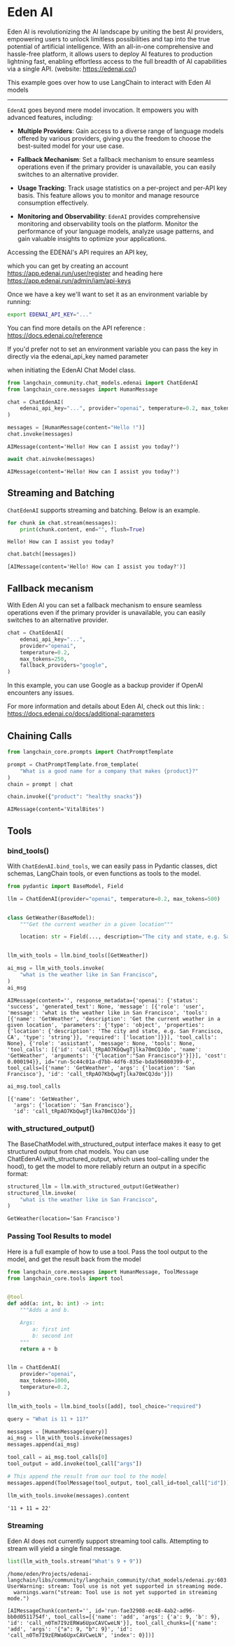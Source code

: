 # Eden AI

Eden AI is revolutionizing the AI landscape by uniting the best AI providers, empowering users to unlock limitless possibilities and tap into the true potential of artificial intelligence. With an all-in-one comprehensive and hassle-free platform, it allows users to deploy AI features to production lightning fast, enabling effortless access to the full breadth of AI capabilities via a single API. (website: https://edenai.co/)

This example goes over how to use LangChain to interact with Eden AI models

-----------------------------------------------------------------------------------

`EdenAI` goes beyond mere model invocation. It empowers you with advanced features, including:

- **Multiple Providers**: Gain access to a diverse range of language models offered by various providers, giving you the freedom to choose the best-suited model for your use case.

- **Fallback Mechanism**: Set a fallback mechanism to ensure seamless operations even if the primary provider is unavailable, you can easily switches to an alternative provider.

- **Usage Tracking**: Track usage statistics on a per-project and per-API key basis. This feature allows you to monitor and manage resource consumption effectively.

- **Monitoring and Observability**: `EdenAI` provides comprehensive monitoring and observability tools on the platform. Monitor the performance of your language models, analyze usage patterns, and gain valuable insights to optimize your applications.


Accessing the EDENAI's API requires an API key, 

which you can get by creating an account https://app.edenai.run/user/register  and heading here https://app.edenai.run/admin/iam/api-keys

Once we have a key we'll want to set it as an environment variable by running:

```bash
export EDENAI_API_KEY="..."
```

You can find more details on the API reference : https://docs.edenai.co/reference

If you'd prefer not to set an environment variable you can pass the key in directly via the edenai_api_key named parameter

 when initiating the EdenAI Chat Model class.


```python
from langchain_community.chat_models.edenai import ChatEdenAI
from langchain_core.messages import HumanMessage
```


```python
chat = ChatEdenAI(
    edenai_api_key="...", provider="openai", temperature=0.2, max_tokens=250
)
```


```python
messages = [HumanMessage(content="Hello !")]
chat.invoke(messages)
```



```output
AIMessage(content='Hello! How can I assist you today?')
```



```python
await chat.ainvoke(messages)
```



```output
AIMessage(content='Hello! How can I assist you today?')
```


## Streaming and Batching

`ChatEdenAI` supports streaming and batching. Below is an example.


```python
for chunk in chat.stream(messages):
    print(chunk.content, end="", flush=True)
```
```output
Hello! How can I assist you today?
```

```python
chat.batch([messages])
```



```output
[AIMessage(content='Hello! How can I assist you today?')]
```


## Fallback mecanism

With Eden AI you can set a fallback mechanism to ensure seamless operations even if the primary provider is unavailable, you can easily switches to an alternative provider.


```python
chat = ChatEdenAI(
    edenai_api_key="...",
    provider="openai",
    temperature=0.2,
    max_tokens=250,
    fallback_providers="google",
)
```

In this example, you can use Google as a backup provider if OpenAI encounters any issues.

For more information and details about Eden AI, check out this link: : https://docs.edenai.co/docs/additional-parameters

## Chaining Calls



```python
from langchain_core.prompts import ChatPromptTemplate

prompt = ChatPromptTemplate.from_template(
    "What is a good name for a company that makes {product}?"
)
chain = prompt | chat
```


```python
chain.invoke({"product": "healthy snacks"})
```



```output
AIMessage(content='VitalBites')
```


## Tools

### bind_tools()

With `ChatEdenAI.bind_tools`, we can easily pass in Pydantic classes, dict schemas, LangChain tools, or even functions as tools to the model.


```python
from pydantic import BaseModel, Field

llm = ChatEdenAI(provider="openai", temperature=0.2, max_tokens=500)


class GetWeather(BaseModel):
    """Get the current weather in a given location"""

    location: str = Field(..., description="The city and state, e.g. San Francisco, CA")


llm_with_tools = llm.bind_tools([GetWeather])
```


```python
ai_msg = llm_with_tools.invoke(
    "what is the weather like in San Francisco",
)
ai_msg
```



```output
AIMessage(content='', response_metadata={'openai': {'status': 'success', 'generated_text': None, 'message': [{'role': 'user', 'message': 'what is the weather like in San Francisco', 'tools': [{'name': 'GetWeather', 'description': 'Get the current weather in a given location', 'parameters': {'type': 'object', 'properties': {'location': {'description': 'The city and state, e.g. San Francisco, CA', 'type': 'string'}}, 'required': ['location']}}], 'tool_calls': None}, {'role': 'assistant', 'message': None, 'tools': None, 'tool_calls': [{'id': 'call_tRpAO7KbQwgTjlka70mCQJdo', 'name': 'GetWeather', 'arguments': '{"location":"San Francisco"}'}]}], 'cost': 0.000194}}, id='run-5c44c01a-d7bb-4df6-835e-bda596080399-0', tool_calls=[{'name': 'GetWeather', 'args': {'location': 'San Francisco'}, 'id': 'call_tRpAO7KbQwgTjlka70mCQJdo'}])
```



```python
ai_msg.tool_calls
```



```output
[{'name': 'GetWeather',
  'args': {'location': 'San Francisco'},
  'id': 'call_tRpAO7KbQwgTjlka70mCQJdo'}]
```


### with_structured_output()

The BaseChatModel.with_structured_output interface makes it easy to get structured output from chat models. You can use ChatEdenAI.with_structured_output, which uses tool-calling under the hood), to get the model to more reliably return an output in a specific format:



```python
structured_llm = llm.with_structured_output(GetWeather)
structured_llm.invoke(
    "what is the weather like in San Francisco",
)
```



```output
GetWeather(location='San Francisco')
```


### Passing Tool Results to model

Here is a full example of how to use a tool. Pass the tool output to the model, and get the result back from the model


```python
from langchain_core.messages import HumanMessage, ToolMessage
from langchain_core.tools import tool


@tool
def add(a: int, b: int) -> int:
    """Adds a and b.

    Args:
        a: first int
        b: second int
    """
    return a + b


llm = ChatEdenAI(
    provider="openai",
    max_tokens=1000,
    temperature=0.2,
)

llm_with_tools = llm.bind_tools([add], tool_choice="required")

query = "What is 11 + 11?"

messages = [HumanMessage(query)]
ai_msg = llm_with_tools.invoke(messages)
messages.append(ai_msg)

tool_call = ai_msg.tool_calls[0]
tool_output = add.invoke(tool_call["args"])

# This append the result from our tool to the model
messages.append(ToolMessage(tool_output, tool_call_id=tool_call["id"]))

llm_with_tools.invoke(messages).content
```



```output
'11 + 11 = 22'
```


### Streaming

Eden AI does not currently support streaming tool calls. Attempting to stream will yield a single final message.


```python
list(llm_with_tools.stream("What's 9 + 9"))
```
```output
/home/eden/Projects/edenai-langchain/libs/community/langchain_community/chat_models/edenai.py:603: UserWarning: stream: Tool use is not yet supported in streaming mode.
  warnings.warn("stream: Tool use is not yet supported in streaming mode.")
```


```output
[AIMessageChunk(content='', id='run-fae32908-ec48-4ab2-ad96-bb0d0511754f', tool_calls=[{'name': 'add', 'args': {'a': 9, 'b': 9}, 'id': 'call_n0Tm7I9zERWa6UpxCAVCweLN'}], tool_call_chunks=[{'name': 'add', 'args': '{"a": 9, "b": 9}', 'id': 'call_n0Tm7I9zERWa6UpxCAVCweLN', 'index': 0}])]
```
